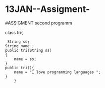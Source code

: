 # 13JAN--Assigment-
#ASSIGMENT second programm 


class tri{ 

     String ss;
    String name ;
    public tri(String ss)
    {
        name = ss;
    }
    public tri(){
        name = "I love programming languages ";
    }
        }


 
